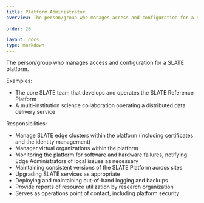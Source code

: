 ```yaml
---
title: Platform Administrator
overview: The person/group who manages access and configuration for a SLATE platform.
              
order: 20

layout: docs
type: markdown
---
```


The person/group who manages access and configuration for a SLATE platform.
 
Examples:
* The core SLATE team that develops and operates the SLATE Reference Platform
* A multi-institution science collaboration operating a distributed data delivery service

Responsibilities:
* Manage SLATE edge clusters within the platform (including certificates and the identity management)
* Manager virtual organizations within the platform
* Monitoring the platform for software and hardware failures, notifying Edge Administrators of local issues as necessary
* Maintaining consistent versions of the SLATE Platform across sites
* Upgrading SLATE services as appropriate
* Deploying and maintaining out-of-band logging and backups
* Provide reports of resource utilization by research organization
* Serves as operations point of contact, including platform security
